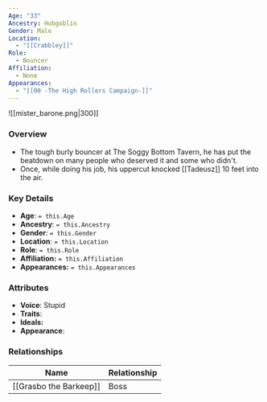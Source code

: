 ```yaml
---
Age: "33"
Ancestry: Hobgoblin
Gender: Male
Location:
  - "[[Crabbley]]"
Role:
  - Bouncer
Affiliation:
  - None
Appearances:
  - "[[00 -The High Rollers Campaign-]]"
---
```


![[mister_barone.png|300]]

### Overview
- The tough burly bouncer at The Soggy Bottom Tavern, he has put the beatdown on many people who deserved it and some who didn't.
- Once, while doing his job, his uppercut knocked [[Tadeusz]] 10 feet into the air.

### Key Details
- **Age**: `= this.Age`
- **Ancestry**: `= this.Ancestry`
- **Gender**: `= this.Gender`
- **Location**: `= this.Location`
- **Role**: `= this.Role`
- **Affiliation:** `= this.Affiliation`
- **Appearances:** `= this.Appearances`

### Attributes
- **Voice**: Stupid
- **Traits**: 
- **Ideals:** 
- **Appearance**: 

### Relationships

| Name                   | Relationship |
| ---------------------- | ------------ |
| [[Grasbo the Barkeep]] | Boss         |
